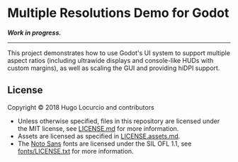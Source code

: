 # Multiple Resolutions Demo for Godot

***Work in progress.***

___

This project demonstrates how to use Godot's UI system to support multiple
aspect ratios (including ultrawide displays and console-like HUDs with custom margins), as well as scaling the
GUI and providing hiDPI support.

## License

Copyright © 2018 Hugo Locurcio and contributors

- Unless otherwise specified, files in this repository are licensed under the
MIT license, see [LICENSE.md](LICENSE.md) for more information.
- Assets are licensed as specified in [LICENSE.assets.md](LICENSE.assets.md).
- The [Noto Sans](https://www.google.com/get/noto/) fonts are licensed under
  the SIL OFL 1.1, see [fonts/LICENSE.txt](fonts/LICENSE.txt) for more information.
